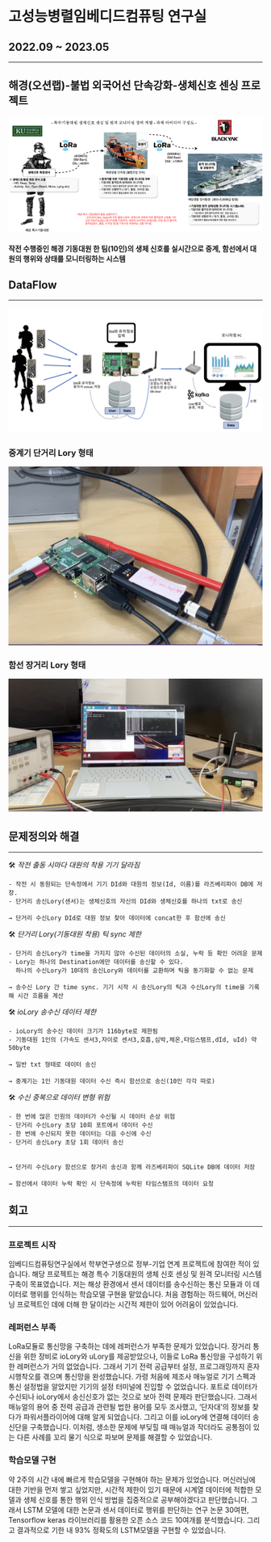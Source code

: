 # 고성능병렬임베디드컴퓨팅 연구실
## 2022.09 ~ 2023.05

---
## 해경(오션랩)-불법 외국어선 단속강화-생체신호 센싱 프로젝트
![about_project](./about_project.png)


#### 작전 수행중인 해경 기동대원 한 팀(10인)의 생체 신호를 실시간으로 중계, 함선에서 대원의 행위와 상태를 모니터링하는 시스템

## DataFlow

---
![LoRaNetwork_dataflow1](./LoRaNetwork_dataflow1.png)


### 중계기 단거리 Lory 형태
![raspberryPi_uLory](./raspberryPi_uLory.png)


### 함선 장거리 Lory 형태
![uLory_ioLory_powersupply](./uLory_ioLory_powersupply.png)

## 문제정의와 해결

---

<aside>
    🛠 <em>작전 출동 시마다 대원의 착용 기기 달라짐</em>
    
</aside>

    - 작전 시 동원되는 단속정에서 기기 DId와 대원의 정보(Id, 이름)를 라즈베리파이 DB에 저장.
    - 단거리 송신Lory(센서)는 생체신호의 자신의 DId와 생체신호를 하나의 txt로 송신
    
    → 단거리 수신Lory DId로 대원 정보 찾아 데이터에 concat한 후 함선에 송신


<aside>
    🛠 <em>단거리 Lory(기동대원 착용) 틱 sync 제한</em>
    
</aside>

    - 단거리 송신Lory가 time을 가지지 않아 수신된 데이터의 소실, 누락 등 확인 어려운 문제
    - Lory는 하나의 Destination에만 데이터를 송신할 수 있다. 
      하나의 수신Lory가 10대의 송신Lory와 데이터를 교환하며 틱을 동기화할 수 없는 문제
    
    → 송수신 Lory 간 time sync. 기기 시작 시 송신Lory의 틱과 수신Lory의 time을 기록해 시간 흐름을 계산
    

<aside>
    🛠 <em>ioLory 송수신 데이터 제한</em>
    
</aside>

    - ioLory의 송수신 데이터 크기가 116byte로 제한됨
    - 기동대원 1인의 (가속도 센서3,자이로 센서3,호흡,심박,체온,타임스탬프,dId, uId) 약 50byte

    → 일반 txt 형태로 데이터 송신
    
    → 중계기는 1인 기동대원 데이터 수신 즉시 함선으로 송신(10인 각각 따로)


<aside>
    🛠 <em>수신 중복으로 데이터 변형 위험</em>
    
</aside>

    - 한 번에 많은 인원의 데이터가 수신될 시 데이터 손상 위험
    - 단거리 수신Lory 초당 10회 포트에서 데이터 수신
    - 한 번에 수신되지 못한 데이터는 다음 수신에 수신
    - 단거리 송신Lory 초당 1회 데이터 송신

    
    → 단거리 수신Lory 함선으로 장거리 송신과 함께 라즈베리파이 SQLite DB에 데이터 저장

    → 함선에서 데이터 누락 확인 시 단속정에 누락된 타임스탬프의 데이터 요청




## 회고
---
### 프로젝트 시작
임베디드컴퓨팅연구실에서 학부연구생으로 정부-기업 연계 프로젝트에 참여한 적이 있습니다. 해당 프로젝트는 해경 특수 기동대원의 생체 신호 센싱 및 원격 모니터링 시스템 구축이 목표였습니다. 저는 해상 환경에서 센서 데이터를 송수신하는 통신 모듈과 이 데이터로 행위를 인식하는 학습모델 구현을 맡았습니다. 처음 경험하는 하드웨어, 머신러닝 프로젝트인 데에 더해 한 달이라는 시간적 제한이 있어 어려움이 있었습니다.

### 레퍼런스 부족
LoRa모듈로 통신망을 구축하는 데에 레퍼런스가 부족한 문제가 있었습니다. 장거리 통신을 위한 장비로 ioLory와 uLory를 제공받았으나, 이들로 LoRa 통신망을 구성하기 위한 레퍼런스가 거의 없었습니다. 그래서 기기 전력 공급부터 설정, 프로그래밍까지 혼자 시행착오를 겪으며 통신망을 완성했습니다. 가령 처음에 제조사 매뉴얼로 기기 스펙과 통신 설정법을 알았지만 기기의 설정 터미널에 진입할 수 없었습니다. 포트로 데이터가 수신되나 ioLory에서 송신신호가 없는 것으로 보아 전력 문제라 판단했습니다. 그래서 매뉴얼의 용어 중 전력 공급과 관련될 법한 용어를 모두 조사했고, ‘단자대’의 정보를 찾다가 파워서플라이어에 대해 알게 되었습니다. 그리고 이를 ioLory에 연결해 데이터 송신단을 구축했습니다. 이처럼, 생소한 문제에 부딪힐 때 매뉴얼과 작더라도 공통점이 있는 다른 사례를 꼬리 물기 식으로 파보며 문제를 해결할 수 있었습니다.

### 학습모델 구현
약 2주의 시간 내에 빠르게 학습모델을 구현해야 하는 문제가 있었습니다. 머신러닝에 대한 기반을 먼저 쌓고 싶었지만, 시간적 제한이 있기 때문에 시계열 데이터에 적합한 모델과 생체 신호를 통한 행위 인식 방법을 집중적으로 공부해야겠다고 판단했습니다. 그래서 LSTM 모델에 대한 논문과 센서 데이터로 행위를 판단하는 연구 논문 30여편, Tensorflow keras 라이브러리를 활용한 오픈 소스 코드 10여개를 분석했습니다. 그리고 결과적으로 기한 내 93% 정확도의 LSTM모델을 구현할 수 있었습니다.

